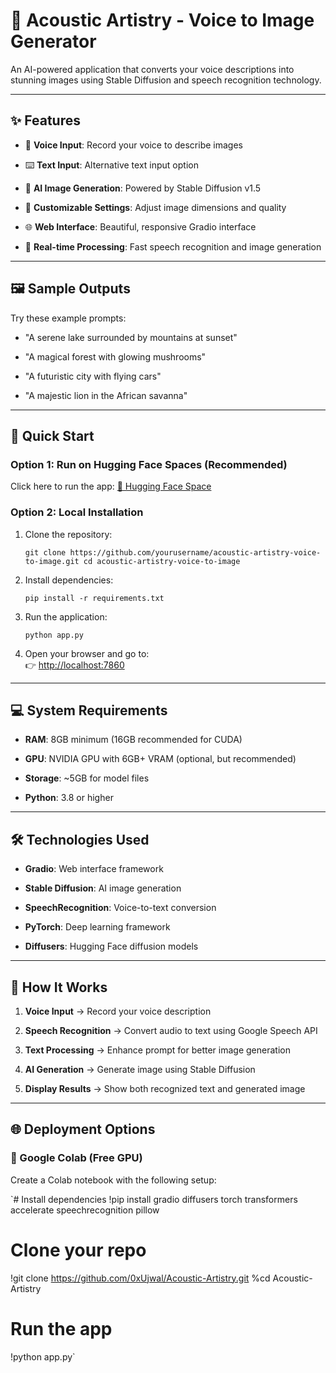 🎨 Acoustic Artistry - Voice to Image Generator
===============================================

An AI-powered application that converts your voice descriptions into stunning images using Stable Diffusion and speech recognition technology.

* * * * *

✨ Features
----------

-   🎤 **Voice Input**: Record your voice to describe images

-   ⌨️ **Text Input**: Alternative text input option

-   🎨 **AI Image Generation**: Powered by Stable Diffusion v1.5

-   🔧 **Customizable Settings**: Adjust image dimensions and quality

-   🌐 **Web Interface**: Beautiful, responsive Gradio interface

-   🚀 **Real-time Processing**: Fast speech recognition and image generation

* * * * *

🖼️ Sample Outputs
------------------

Try these example prompts:

-   "A serene lake surrounded by mountains at sunset"

-   "A magical forest with glowing mushrooms"

-   "A futuristic city with flying cars"

-   "A majestic lion in the African savanna"

* * * * *

🚀 Quick Start
--------------

### Option 1: Run on Hugging Face Spaces (Recommended)

Click here to run the app: [🤗 Hugging Face Space](https://huggingface.co/spaces/yourusername/acoustic-artistry)

### Option 2: Local Installation

1.  Clone the repository:

    `git clone https://github.com/yourusername/acoustic-artistry-voice-to-image.git
    cd acoustic-artistry-voice-to-image`

2.  Install dependencies:

    `pip install -r requirements.txt`

3.  Run the application:

    `python app.py`

4.  Open your browser and go to:\
    👉 <http://localhost:7860>

* * * * *

💻 System Requirements
----------------------

-   **RAM**: 8GB minimum (16GB recommended for CUDA)

-   **GPU**: NVIDIA GPU with 6GB+ VRAM (optional, but recommended)

-   **Storage**: ~5GB for model files

-   **Python**: 3.8 or higher

* * * * *

🛠️ Technologies Used
---------------------

-   **Gradio**: Web interface framework

-   **Stable Diffusion**: AI image generation

-   **SpeechRecognition**: Voice-to-text conversion

-   **PyTorch**: Deep learning framework

-   **Diffusers**: Hugging Face diffusion models

* * * * *

🎯 How It Works
---------------

1.  **Voice Input** → Record your voice description

2.  **Speech Recognition** → Convert audio to text using Google Speech API

3.  **Text Processing** → Enhance prompt for better image generation

4.  **AI Generation** → Generate image using Stable Diffusion

5.  **Display Results** → Show both recognized text and generated image

* * * * *

🌐 Deployment Options
---------------------

### 🔹 Google Colab (Free GPU)

Create a Colab notebook with the following setup:

`# Install dependencies
!pip install gradio diffusers torch transformers accelerate speechrecognition pillow

# Clone your repo
!git clone https://github.com/0xUjwal/Acoustic-Artistry.git
%cd Acoustic-Artistry

# Run the app
!python app.py`
